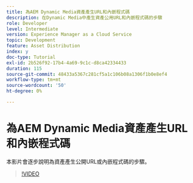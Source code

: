 ```yaml
---
title: 為AEM Dynamic Media資產產生URL和內嵌程式碼
description: 在Dynamic Media中產生資產公用URL和內嵌程式碼的步驟
role: Developer
level: Intermediate
version: Experience Manager as a Cloud Service
topic: Development
feature: Asset Distribution
index: y
doc-type: Tutorial
exl-id: 2b526f92-17b4-4a69-9c1c-d8ca42334433
duration: 115
source-git-commit: 48433a5367c281cf5a1c106b08a1306f1b0e8ef4
workflow-type: tm+mt
source-wordcount: '50'
ht-degree: 0%

---
```


# 為AEM Dynamic Media資產產生URL和內嵌程式碼

本影片會逐步說明為資產產生公開URL或內嵌程式碼的步驟。

>[!VIDEO](https://video.tv.adobe.com/v/335364?quality=12&learn=on)
